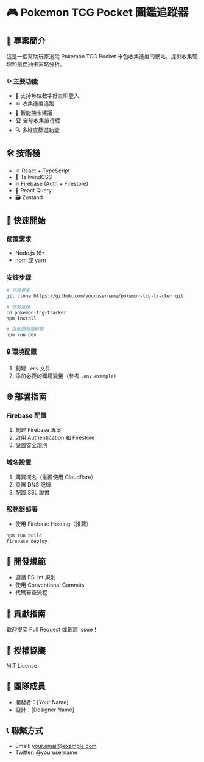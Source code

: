 # 🎮 Pokemon TCG Pocket 圖鑑追蹤器

## 🌟 專案簡介
這是一個幫助玩家追蹤 Pokemon TCG Pocket 卡包收集進度的網站，提供收集管理和最佳抽卡策略分析。

### ✨ 主要功能
- 📱 支持16位數字好友ID登入
- 📊 收集進度追蹤
- 🎯 智能抽卡建議
- 🏆 全球收集排行榜
- 🔍 多維度篩選功能

## 🛠️ 技術棧
- ⚛️ React + TypeScript
- 🎨 TailwindCSS
- 🔥 Firebase (Auth + Firestore)
- 🔄 React Query
- 🗃️ Zustand

## 🚀 快速開始

### 前置需求
- Node.js 16+
- npm 或 yarn

### 安裝步驟
```bash
# 克隆專案
git clone https://github.com/yourusername/pokemon-tcg-tracker.git

# 安裝依賴
cd pokemon-tcg-tracker
npm install

# 啟動開發服務器
npm run dev
```

### 🔒 環境配置
1. 創建 `.env` 文件
2. 添加必要的環境變量（參考 `.env.example`）

## 🌐 部署指南

### Firebase 配置
1. 創建 Firebase 專案
2. 啟用 Authentication 和 Firestore
3. 設置安全規則

### 域名設置
1. 購買域名（推薦使用 Cloudflare）
2. 設置 DNS 記錄
3. 配置 SSL 證書

### 服務器部署
- 使用 Firebase Hosting（推薦）
```bash
npm run build
firebase deploy
```

## 📝 開發規範
- 遵循 ESLint 規則
- 使用 Conventional Commits
- 代碼審查流程

## 🤝 貢獻指南
歡迎提交 Pull Request 或創建 Issue！

## 📄 授權協議
MIT License

## 👥 團隊成員
- 開發者：[Your Name]
- 設計：[Designer Name]

## 📞 聯繫方式
- Email: your.email@example.com
- Twitter: @yourusername
